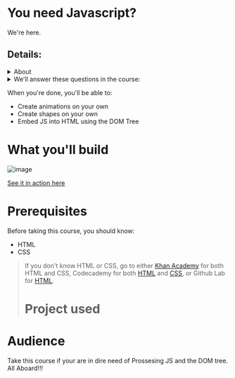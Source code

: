 # You need Javascript?
We're here.
## Details:
<details>
  <summary>
    About
  </summary>
  In this course, you'll learn all about Javascript(JS), one of three of the most important coding languages in the world.
  JS holds the keys to drawing shapes and objects, varibles, and animations. We'll cover all 4 in this course.
</details>
<details>
  <summary>
    We'll answer these questions in the course:
  </summary>
    •  What is JS, and why is it *so* important?<br>
    •  How do you embed JS into HTML?<br>
    •  How do you create animations(moving pictures) with Prossesing JS?<br>
    •  What is the DOM node and Tree?
</details>

When you're done, you'll be able to:
- Create animations on your own
- Create shapes on your own
- Embed JS into HTML using the DOM Tree

# What you'll build

![image](https://user-images.githubusercontent.com/95505913/157544835-35d29c43-c85d-4c10-878a-194769a603c3.png)

[See it in action here](https://cdn.kastatic.org/ka-perseus-images/d1e0c882458033c01fc8484273a2c3ed603a1614.gif)

# Prerequisites

Before taking this course, you should know:
- HTML
- CSS
> If you don't know HTML or CSS, go to either [Khan Academy](https://khanacademy.org/computing/computer-programming/html-css) for both HTML and CSS, Codecademy for both [HTML](https://www.codecademy.com/learn/learn-html) and [CSS](https://www.codecademy.com/learn/learn-css), or Github Lab for [HTML](lab.github.com/githubtraining/introduction-to-html).
> # Project used

# Audience

Take this course if your are in dire need of Prossesing JS and the DOM tree. All Aboard!!!
